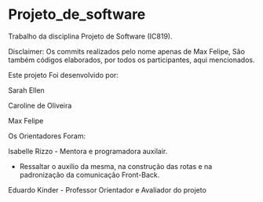 # Projeto_de_software
Trabalho da disciplina Projeto de Software (IC819).

Disclaimer: Os commits realizados pelo nome apenas de Max Felipe, São também códigos elaborados, por todos os participantes, aqui mencionados. 

Este projeto Foi desenvolvido por:

Sarah Ellen 

Caroline de Oliveira

Max Felipe 

Os Orientadores Foram:

Isabelle Rizzo - Mentora e programadora auxilair.
  * Ressaltar o auxilio da mesma, na construção das rotas e na padronização da comunicação Front-Back.
    
Eduardo Kinder - Professor Orientador e Avaliador do projeto

